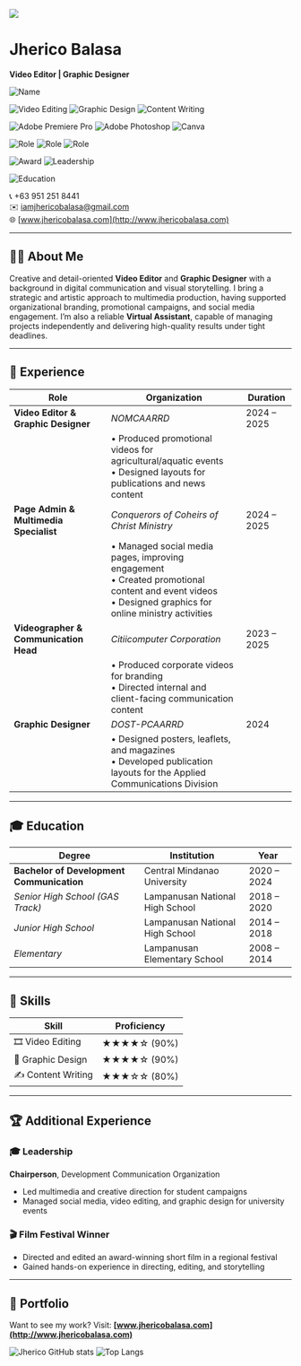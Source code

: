 ![](https://komarev.com/ghpvc/?username=jherico-john&abbreviated=true)

<!--
**jherico-john/Jherico-John** is a ✨ _special_ ✨ repository because its `README.md` (this file) appears on your GitHub profile.

Here are some ideas to get you started:

- 🔭 I’m currently working on ...
- 🌱 I’m currently learning ...
- 👯 I’m looking to collaborate on ...
- 🤔 I’m looking for help with ...
- 💬 Ask me about ...
- 📫 How to reach me: ...
- 😄 Pronouns: ...
- ⚡ Fun fact: ...
-->

# Jherico Balasa  
**Video Editor | Graphic Designer**
<!-- 🧑 Name & Title -->
![Name](https://img.shields.io/badge/Jherico_Balasa-Video_Editor_&_Graphic_Designer-blueviolet)
<!-- 🎯 Skills -->
![Video Editing](https://img.shields.io/badge/Video_Editing-90%25-blue)
![Graphic Design](https://img.shields.io/badge/Graphic_Design-90%25-orange)
![Content Writing](https://img.shields.io/badge/Content_Writing-80%25-yellow)
<!-- 🛠 Tools -->
![Adobe Premiere Pro](https://img.shields.io/badge/Adobe_Premiere_Pro-used-blue)
![Adobe Photoshop](https://img.shields.io/badge/Adobe_Photoshop-used-purple)
![Canva](https://img.shields.io/badge/Canva-Pro-green)
<!-- 💼 Roles -->
![Role](https://img.shields.io/badge/Role-Video_Editor-blue)
![Role](https://img.shields.io/badge/Role-Graphic_Designer-teal)
![Role](https://img.shields.io/badge/Role-Virtual_Assistant-brightgreen)
<!-- 🏆 Achievements -->
![Award](https://img.shields.io/badge/Award-Film_Festival_Winner-gold)
![Leadership](https://img.shields.io/badge/Leadership-DevComm_Chairperson-success)
<!-- 🎓 Education -->
![Education](https://img.shields.io/badge/BS_DevComm-CMU-blue)


📞 +63 951 251 8441  
✉️ iamjhericobalasa@gmail.com  
🌐 [www.jhericobalasa.com](http://www.jhericobalasa.com)

---

## 🧑‍💼 About Me  
Creative and detail-oriented **Video Editor** and **Graphic Designer** with a background in digital communication and visual storytelling. I bring a strategic and artistic approach to multimedia production, having supported organizational branding, promotional campaigns, and social media engagement. I’m also a reliable **Virtual Assistant**, capable of managing projects independently and delivering high-quality results under tight deadlines.

---

## 💼 Experience  

| Role | Organization | Duration |
|------|--------------|----------|
| **Video Editor & Graphic Designer** | *NOMCAARRD* | 2024 – 2025 |
|  | • Produced promotional videos for agricultural/aquatic events<br>• Designed layouts for publications and news content |  |
| **Page Admin & Multimedia Specialist** | *Conquerors of Coheirs of Christ Ministry* | 2024 – 2025 |
|  | • Managed social media pages, improving engagement<br>• Created promotional content and event videos<br>• Designed graphics for online ministry activities |  |
| **Videographer & Communication Head** | *Citiicomputer Corporation* | 2023 – 2025 |
|  | • Produced corporate videos for branding<br>• Directed internal and client-facing communication content |  |
| **Graphic Designer** | *DOST-PCAARRD* | 2024 |
|  | • Designed posters, leaflets, and magazines<br>• Developed publication layouts for the Applied Communications Division |  |

---

## 🎓 Education  

| Degree | Institution | Year |
|--------|-------------|------|
| **Bachelor of Development Communication** | Central Mindanao University | 2020 – 2024 |
| *Senior High School (GAS Track)* | Lampanusan National High School | 2018 – 2020 |
| *Junior High School* | Lampanusan National High School | 2014 – 2018 |
| *Elementary* | Lampanusan Elementary School | 2008 – 2014 |

---

## 🧠 Skills  

| Skill | Proficiency |
|-------|-------------|
| 🎞️ Video Editing | ★★★★☆ (90%) |
| 🎨 Graphic Design | ★★★★☆ (90%) |
| ✍️ Content Writing | ★★★☆☆ (80%) |

---

## 🏆 Additional Experience  

### 🎓 Leadership  
**Chairperson**, Development Communication Organization  
- Led multimedia and creative direction for student campaigns  
- Managed social media, video editing, and graphic design for university events

### 🎬 Film Festival Winner  
- Directed and edited an award-winning short film in a regional festival  
- Gained hands-on experience in directing, editing, and storytelling

---

## 🔗 Portfolio  
Want to see my work? Visit: **[www.jhericobalasa.com](http://www.jhericobalasa.com)**  

![Jherico GitHub stats](https://github-readme-stats.vercel.app/api?username=jherico-john&show_icons=true&bg_color=#1a1b27)
![Top Langs](https://github-readme-stats.vercel.app/api/top-langs/?username=jherico-john&langs_count=8)

